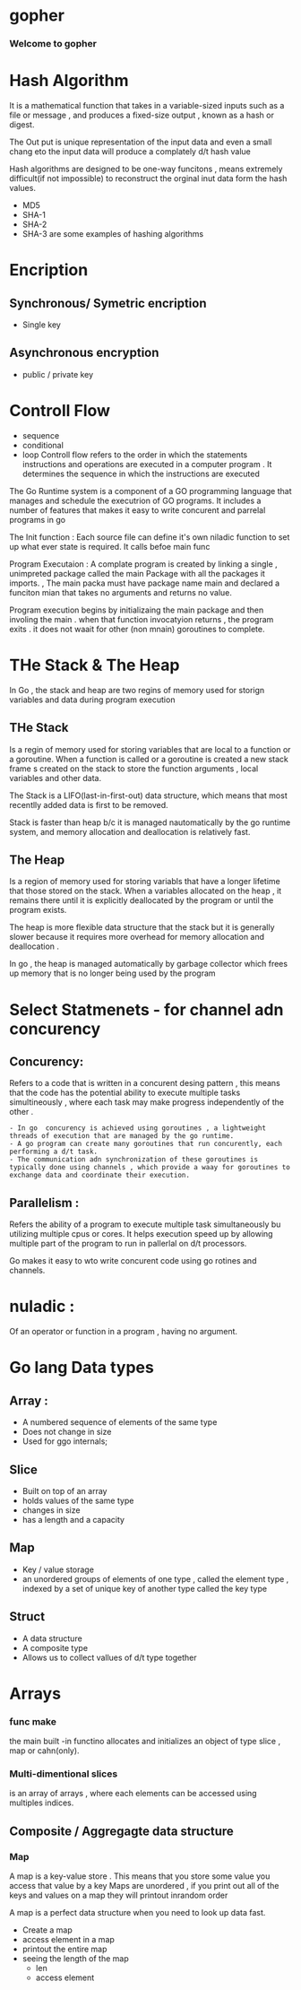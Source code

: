 # gopher

### Welcome to gopher

# Hash Algorithm

It is a mathematical function that takes in a variable-sized inputs such as a file or message , and produces a fixed-size output , known as a hash or digest.

The Out put is unique representation of the input data and even a small chang eto the input data will produce a complately d/t hash value

Hash algorithms are designed to be one-way funcitons , means extremely difficult(if not impossible) to reconstruct the orginal inut data form the hash values.

- MD5
- SHA-1
- SHA-2
- SHA-3 are some examples of hashing algorithms

# Encription

## Synchronous/ Symetric encription

- Single key

## Asynchronous encryption

- public / private key

# Controll Flow

- sequence
- conditional
- loop
  Controll flow refers to the order in which the statements instructions and operations are executed in a computer program . It determines the sequence in which the instructions are executed

The Go Runtime system is a component of a GO programming language that manages and schedule the executrion of GO programs. It includes a number of features that makes it easy to write concurent and parrelal programs in go

The Init function : Each source file can define it's own niladic function to set up what ever state is required. It calls befoe main func

Program Executaion : A complate program is created by linking a single , unimpreted package called the main Package with all the packages it imports. , The main packa must have package name main and declared a funciton mian that takes no arguments and returns no value.

Program execution begins by initializaing the main package and then involing the main . when that function invocatyion returns , the program exits . it does not waait for other (non mnain) goroutines to complete.

# THe Stack & The Heap

In Go , the stack and heap are two regins of memory used for storign variables and data during program execution

## THe Stack

Is a regin of memory used for storing variables that are local to a function or a goroutine. When a function is called or a goroutine is created a new stack frame s created on the stack to store the function arguments , local variables and other data.

The Stack is a LIFO(last-in-first-out) data structure, which means that most recentlly added data is first to be removed.

Stack is faster than heap b/c it is managed nautomatically by the go runtime system, and memory allocation and deallocation is relatively fast.

## The Heap

Is a region of memory used for storing variabls that have a longer lifetime that those stored on the stack. When a variables allocated on the heap , it remains there until it is explicitly deallocated by the program or until the program exists.

The heap is more flexible data structure that the stack but it is generally slower because it requires more overhead for memory allocation and deallocation .

In go , the heap is managed automatically by garbage collector which frees up memory that is no longer being used by the program

# Select Statmenets - for channel adn concurency

## Concurency:

Refers to a code that is written in a concurent desing pattern , this means that the code has the potential ability to execute multiple tasks simultineously , where each task may make progress independently of the other .

    - In go  concurency is achieved using goroutines , a lightweight threads of execution that are managed by the go runtime.
    - A go program can create many goroutines that run concurently, each performing a d/t task.
    - The communication adn synchronization of these goroutines is typically done using channels , which provide a waay for goroutines to exchange data and coordinate their execution.

## Parallelism :

Refers the ability of a program to execute multiple task simultaneously bu utilizing multiple cpus or cores. It helps execution speed up by allowing multiple part of the program to run in pallerlal on d/t processors.

Go makes it easy to wto write concurent code using go rotines and channels.

# nuladic :

Of an operator or function in a program , having no argument.

# Go lang Data types

## Array :

- A numbered sequence of elements of the same type
- Does not change in size
- Used for ggo internals;

## Slice

- Built on top of an array
- holds values of the same type
- changes in size
- has a length and a capacity

## Map

- Key / value storage
- an unordered groups of elements of one type , called the element type , indexed by a set of unique key of another type called the key type

## Struct

- A data structure
- A composite type
- Allows us to collect vallues of d/t type together

# Arrays

### func make

the main built -in functino allocates and initializes an object of type slice , map or cahn(only).

### Multi-dimentional slices

is an array of arrays , where each elements can be accessed using multiples indices.

## Composite / Aggregagte data structure

### Map

A map is a key-value store . This means that you store some value you access that value by a key
Maps are unordered , if you print out all of the keys and values on a map they will printout inrandom order

A map is a perfect data structure when you need to look up data fast.

- Create a map
- access element in a map
- printout the entire map
- seeing the length of the map
  - len
  - access element
